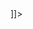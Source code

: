 <?xml version="1.0" encoding="UTF-8"?>
<Module>
<ModulePrefs title="menu portal BBVA1" >
        <Require feature="dynamic-height"/>   
        <Require feature="setprefs" />  
</ModulePrefs>  
<!--<UserPref name="VarrootSite" display_name="Root del Site" required="true" default_value="home"/>-->
<!--
<Content type="html" view="configuration" preferred_height="80">
<![CDATA[
        <style>
                input#VarrootSite {
           width: 300px;
          }               
        </style>
  
        <table width="100%" border="0" id="tablaconfig">           
                <tr>       
                        <td>
                                Root del Site: <input type="text" id="VarrootSite" value="__UP_VarrootSite__"   onchange="registra('VarrootSite')"/>                   
                        </td>
                </tr>
        </table>        
  
        <script type="text/javascript">           
                // Get userprefs
                var prefs = new gadgets.Prefs();           
                function registra(variable)
                {       
                        prefs.set(variable,document.getElementById(variable).value);
                }  
                gadgets.window.adjustHeight();
        </script>   
]]>
</Content>
-->
<Content type="html"><![CDATA[

<style type="text/css">
        /*
        This copyright notice must be kept untouched in the stylesheet at all times.
        The original version of this stylesheet and the associated (x)html
        is available at http://www.stunicholls.com/menu/jquery-dropline-7.html
        Copyright (c) 2005-2008 Stu Nicholls. All rights reserved.
        This stylesheet and the associated (x)html may be modified in any 
        way to fit your requirements.
        */

        #menu {
                margin-top:0px; 
                position:relative; 
                height:38px;
        }
        #dropline {
                position:relative; 
                font-size:12px; 
                height:38px; 
                background:url(https://bbvagcs.googlecode.com/svn/trunk/img/fondomenuhome38.png) no-repeat;
        }
        #dropline, 
        #dropline ul {
                padding:0px; 
                margin:0; 
                list-style:none; 
                width:948px;
        }
        #dropline table {
                border-collapse:collapse; 
                margin:-1px -10px 0 0; 
                padding:0; 
                width:0; 
                height:0; 
                font-size:12px;
        }
        #dropline li {
                float:left; 
                height:38px;
        }
        #dropline li a {
                float:left; 
                display:block; 
                height:37px; 
                line-height:38px; 
                padding:0 20px 0 10px; 
                font-family:arial, sans-serif; 
                font-size:11px; 
                color:#fff; 
                text-decoration:none; 
                font-weight:bold;
                padding:0px 19px 0px 10px;
        }
        #dropline li ul li a {
                color: rgb(102, 102, 102);
        }
        #dropline li a.principal { 
                color:#fff;
        }
        #dropline li a.down { 
                color:#fff; 
                background:url(https://bbvagcs.googlecode.com/svn/trunk/img/down.gif) no-repeat right center;
        }
        #dropline li ul li a.down {
                font-size:14px; 
                font-weight:bold;
        }
        #dropline li ul {
                position:absolute; 
                top:38px; 
                left:-9999px; 
                z-index:10; 
                background:url(https://bbvagcs.googlecode.com/svn/trunk/img/fade.png);
        }
        #dropline li ul.floatRight li {
                float:right;
        }

        #title-crumbs {
                        font-size:12px;
                        color:#3F78B2;
                        text-transform: capitalize;
                        margin-top: 7px;
                }
        a.linkBreadCrumb,
        a:visited.linkBreadCrumb {
                fon-weight: normal;
                font-size:12px;
                color:#3F78B2;
                text-decoration:none;
                text-transform: capitalize;
        }
        a:hover.linkBreadCrumb,
        a:active.linkBreadCrumb {
                font-style: normal;
                font-size:12px;
                color:#009EE5;
                fon-weight: normal;
                text-decoration:none;           
                text-transform: capitalize;
        } 
        .currentBreadCrumb {
                fon-weight: bold;
                font-size:12px;
                color:#009EE5;
                text-decoration:none;
                text-transform: capitalize;             
        }               
</style>

<script src="https://bbvagcs.googlecode.com/svn/trunk/js/jquery-1.js" type="text/javascript"></script>

<script type="text/javascript">

        $(document).ready(function()
        {
                $("#dropline li.current").children("ul").css("left", "0px").show();
                $("#dropline li.current").children(":first-child").css("color", "#c00");
                $("#dropline li").hover(function()
                {
                        if(this.className.indexOf("current") == -1)  
                        {
                                getCurrent = $(this).parent().children("li.current:eq(0)");
                                if(this.className.indexOf("top") != -1)  
                                {
                                        $(this).children("a:eq(0)").css("background-color","#2586d7");
                                }
                                else 
                                {
                                        $(this).children("a:eq(0)").css("color","#000");
                                }

                                if (getCurrent = 1) 
                                {
                                        $(this).parent().children("li.current:eq(0)").children("ul").hide();
                                }

                                $(this).children("ul:eq(0)").css("left", "0px").show();
                        }
                },function()
                        {
                                if(this.className.indexOf("current") == -1)  
                                {
                                        getCurrent = $(this).parent().children("li.current:eq(0)");

                                        if(this.className.indexOf("top") != -1) 
                                        {
                                                $(this).children("a:eq(0)").css("color","#fff");
                                                $(this).children("a:eq(0)").css("background-color","transparent");
                                        }
                                        else 
                                        {                                       
                                                $(this).children("a:eq(0)").css("color","#666");
                                        }

                                        if (getCurrent = 1 ) 
                                        {                                   
                                                $(this).parent().children("li.current:eq(0)").children("ul").show();
                                        }
                                        
                                        $(this).children("ul:eq(0)").css("left", "-99999px").hide();
                                }
                        }
                );
        });

        var prefs = new gadgets.Prefs();
        gadgets.util.registerOnLoadHandler(showBreadcrumbs);
        
        //console.debug('breadcrumbs.xml version 6');
        
        function indice (parametros, rootSite)
        {       
                for(var i=0; i<parametros.length; i++)
                {
                        if(parametros[i]== rootSite)
                        {
                                return i;
                        } 
                }       
        }
        
        function showBreadcrumbs()
        {
                // Construct the breadcrumb string
                //var rootSite = prefs.getString("VarrootSite");
                var rootSite = "global-product";
                var s ="";
                var i,j,k = 0;
                var base = "";
                var barra = "/";
                var parametros = gadgets.util.getUrlParameters()["parent"].split("/");  
                var indexroot = indice(parametros, rootSite);   
                
                for (i=0;i<parametros.length;i++)
                {                               
                        if(i<indexroot)
                        {
                                base = base + parametros[i]+ "/";                               
                        }
                        if (parametros[i] == rootSite) 
                        {       
                                s = "&nbsp;<a class=\'linkBreadCrumb\' href=\'"+ base + rootSite + barra + "\' target=\'_parent\' title=\' " + parametros[i].replace(/-/g," ") + "  \'>home</a>";
                        
                                for(j=i+1;j<parametros.length;++j)
                                {   
                                        var aux = parametros[j].replace(/-/g," ");                                              
                                        
                                        if (aux.indexOf("?")>1)
                                        {
                                                var auxMov = aux.split("?");
                                                var litEnlace = auxMov[0];
                                        }
                                        else
                                        {                                                       
                                                if (aux.indexOf("ficha")>-1)
                                                {                                                               
                                                        var litEnlace = "Ficha";
                                                }
                                                else if (aux.indexOf("detalle proyecto")>-1)
                                                {                                                               
                                                        var litEnlace = "Detalle Proyecto";
                                                }
                                                else if (aux.indexOf("contactos")>-1)
                                                {
                                                        var litEnlace = "Contactos";
                                                }
                                                else
                                                {                                                               
                                                        var litEnlace = aux;
                                                }
                                        }
                                        if (j<parametros.length-1)
                                        {
                                                s = s + "<a class=\'linkBreadCrumb\' href=\'"+ base  + rootSite + barra  + parametros[j] + barra + "\' target=\'_parent\' title=\'" + litEnlace + "\'> >&nbsp;" + litEnlace + "</a>";
                                                rootSite = rootSite + "/" + parametros[j];
                                        }
                                        else
                                        {                                               
                                                s = s + " ><span class=\'currentBreadCrumb\' + parametros[j] + barra + \' >&nbsp;" + litEnlace + "</span>";
                                        }
                                }
                        }
                }
                document.getElementById("title-crumbs").innerHTML = s;     
        }
</script>

<div id="content">
        
        <div id="menu">
                <ul id="dropline">
                        <li class="home"><a style="color:#fff;width:10px;margin-left:5px;" href="https://sites.google.com/a/bbva.com/sibos2014" target="_parent" onclick="mark"></a></li>
                        <li class="top"><a id="sibos2014" class="principal" href="https://sites.google.com/a/bbva.com/sibos2014/sibos2014" target="_parent">Sibos 2014</a>
                          <ul style="left:-99999px; display: none;" class="sub">
                                        
                                        <li><a href="https://sites.google.com/a/bbva.com/sibos2014/sibos2014/stand-bbva" target="_parent">Stand BBVA</a></li>
                                        <li><a href="https://sites.google.com/a/bbva.com/sibos2014/sibos2014/attendance" target="_parent">Key Contacts / Attendance</a></li>
                                           <li><a href="https://drive.google.com/a/bbva.com/file/d/0B4tQb4HqBuEedEVVOEhPQW9pVmM/edit?usp=sharing" target="_parent">Overwiev Plan</a></li>
                                         <li><a href="http://www.sibos.com/exhibition/about-exhibition/exhibitor-list" target="_parent">Exhibitor list</a></li>
                                         <li><a href="https://sites.google.com/a/bbva.com/sibos2014/sibos2014/participants" target="_parent">Participants</a></li>
                                         <li><a href="https://sites.google.com/a/bbva.com/sibos2014/sibos2014/press" target="_parent">Press</a></li>
                                        <li><a href="https://sites.google.com/a/bbva.com/sibos2014/sibos2014/transport" target="_parent">Transportation</a></li>
                                         </ul>
                        </li>
                        
                         <li class="top"><a id="accomodation" class="principal" href="https://sites.google.com/a/bbva.com/sibos2014/accomodation" target="_parent">Accommodation</a>
                        
                        </li>
                     
                        <li class="top"><a id="forums" class="principal" href="https://sites.google.com/a/bbva.com/sibos2014/forums" target="_parent">Forums</a>
                        <ul style="left:-99999px; display: none;" class="sub">
                                        
                                        <li><a href="https://sites.google.com/a/bbva.com/sibos2014/forums/compliance-forum" target="_parent">Compliance</a></li>
                                        <li><a href="https://sites.google.com/a/bbva.com/sibos2014/forums/corporate-forum" target="_parent">Corporate</a></li>
                                        <li><a href="https://sites.google.com/a/bbva.com/sibos2014/forums/innotribe" target="_parent">Innotribe</a></li>
                                        <li><a href="https://sites.google.com/a/bbva.com/sibos2014/forums/investment-manager-forum" target="_parent">Investment Manager</a></li>
                                        <li><a href="https://sites.google.com/a/bbva.com/sibos2014/forums/market-infrastructures-forum" target="_parent">Market Infrastructures</a></li>
                                        <li><a href="https://sites.google.com/a/bbva.com/sibos2014/forums/sibos-university" target="_parent">Sibos University</a></li>
                                        <li><a href="https://sites.google.com/a/bbva.com/sibos2014/forums/standards-forum" target="_parent">Standards</a></li>
                                        <li><a href="https://sites.google.com/a/bbva.com/sibos2014/forums/technology-forum" target="_parent">Technology</a></li>
                                  
                                        
                                        
                                        
                        </ul>
                        </li>
                        <li class="top"><a id="agenda" class="principal" href="https://sites.google.com/a/bbva.com/sibos2014/meeting-agenda" target="_parent">Meeting agenda</a>
                        
                        </li>
                         <li class="top"><a id="other" class="principal" href="https://sites.google.com/a/bbva.com/sibos2014/other-information" target="_parent">Other Information</a>
                        <ul style="left:-99999px; display: none;" class="sub">
                                  <li><a href="https://sites.google.com/a/bbva.com/sibos2014/other-information" target="_parent" target="_parent">Free Wi-Fi</a></li>
                                        
                                        <li><a href="http://www.sibos.com/sites/default/files/Sibos_Boston_2014_Practical_Pocket_Guide.pdf" target="_parent">Practical Pocket Guide</a></li>
                                        </ul>
                       
                        
                        </li>
                        
                </ul>
        </div>

        <!-- breadcrumbs-->
        <div id="title-crumbs">breadcrumbs</div>

        <!-- Elemento de menú set visited -->
        <script type="text/javascript">
        gadgets.util.registerOnLoadHandler(datospagina);
        function datospagina()
        {
                var parametros = gadgets.util.getUrlParameters()["parent"];     
                if (parametros.indexOf("sibos2014")!=-1)
                {
                        document.getElementById("sibos2014").style.backgroundColor = "#2586D7";
                }
                if (parametros.indexOf("forums")!=-1)
                {
                        document.getElementById("forums").style.backgroundColor = "#2586d7";
                }
                if (parametros.indexOf("agenda")!=-1)
                {
                        document.getElementById("agenda").style.backgroundColor = "#2586d7";
                }
                 if (parametros.indexOf("accomodation")!=-1)
                {
                        document.getElementById("agenda").style.backgroundColor = "#2586d7";
                }
                 if (parametros.indexOf("other")!=-1)
                {
                        document.getElementById("agenda").style.backgroundColor = "#2586d7";
                }
                
                        
        }
        </script>

<!--Fin of the Breadcrumbs-->
</div> 
<!-- end of content -->
]]></Content>
</Module>

